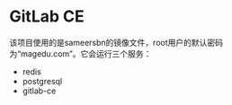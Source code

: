 # GitLab CE

该项目使用的是sameersbn的镜像文件，root用户的默认密码为“magedu.com”。它会运行三个服务：

- redis
- postgresql
- gitlab-ce

